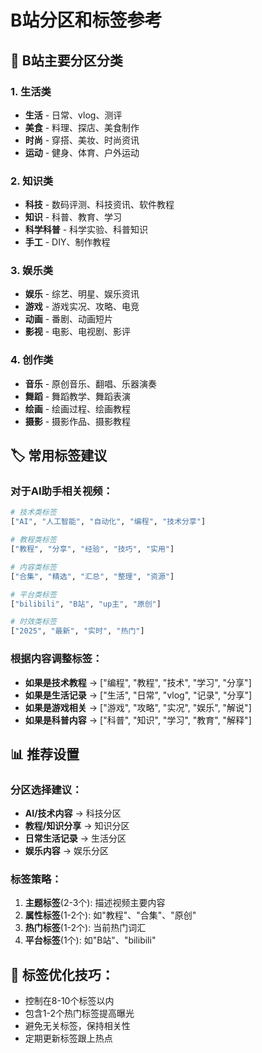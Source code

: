 # B站分区和标签参考

## 🎯 B站主要分区分类

### 1. 生活类
- **生活** - 日常、vlog、测评
- **美食** - 料理、探店、美食制作
- **时尚** - 穿搭、美妆、时尚资讯
- **运动** - 健身、体育、户外运动

### 2. 知识类  
- **科技** - 数码评测、科技资讯、软件教程
- **知识** - 科普、教育、学习
- **科学科普** - 科学实验、科普知识
- **手工** - DIY、制作教程

### 3. 娱乐类
- **娱乐** - 综艺、明星、娱乐资讯
- **游戏** - 游戏实况、攻略、电竞
- **动画** - 番剧、动画短片
- **影视** - 电影、电视剧、影评

### 4. 创作类
- **音乐** - 原创音乐、翻唱、乐器演奏
- **舞蹈** - 舞蹈教学、舞蹈表演
- **绘画** - 绘画过程、绘画教程
- **摄影** - 摄影作品、摄影教程

## 🏷️ 常用标签建议

### 对于AI助手相关视频：
```python
# 技术类标签
["AI", "人工智能", "自动化", "编程", "技术分享"]

# 教程类标签  
["教程", "分享", "经验", "技巧", "实用"]

# 内容类标签
["合集", "精选", "汇总", "整理", "资源"]

# 平台类标签
["bilibili", "B站", "up主", "原创"]

# 时效类标签
["2025", "最新", "实时", "热门"]
```

### 根据内容调整标签：
- **如果是技术教程** → ["编程", "教程", "技术", "学习", "分享"]
- **如果是生活记录** → ["生活", "日常", "vlog", "记录", "分享"] 
- **如果是游戏相关** → ["游戏", "攻略", "实况", "娱乐", "解说"]
- **如果是科普内容** → ["科普", "知识", "学习", "教育", "解释"]

## 📊 推荐设置

### 分区选择建议：
- **AI/技术内容** → 科技分区
- **教程/知识分享** → 知识分区  
- **日常生活记录** → 生活分区
- **娱乐内容** → 娱乐分区

### 标签策略：
1. **主题标签**(2-3个): 描述视频主要内容
2. **属性标签**(1-2个): 如"教程"、"合集"、"原创"
3. **热门标签**(1-2个): 当前热门词汇
4. **平台标签**(1个): 如"B站"、"bilibili"

## 🎨 标签优化技巧：
- 控制在8-10个标签以内
- 包含1-2个热门标签提高曝光
- 避免无关标签，保持相关性
- 定期更新标签跟上热点
